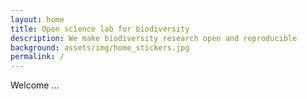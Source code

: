 ```yaml
---
layout: home
title: Open science lab for biodiversity
description: We make biodiversity research open and reproducible
background: assets/img/home_stickers.jpg
permalink: /
---
```


Welcome ...
